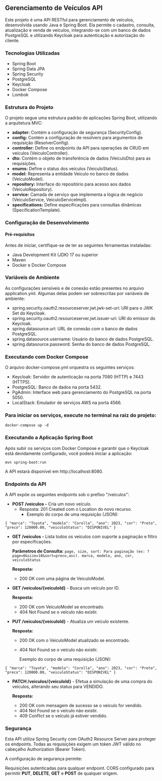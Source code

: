 ## Gerenciamento de Veículos API
Este projeto é uma API RESTful para gerenciamento de veículos, desenvolvida usando Java e Spring Boot. 
Ela permite o cadastro, consulta, atualização e venda de veículos, integrando-se com um banco de dados PostgreSQL e utilizando Keycloak para autenticação e autorização do cliente.

### Tecnologias Utilizadas
* Spring Boot
* Spring Data JPA
* Spring Security
* PostgreSQL
* Keycloak
* Docker Compose
* Lombok

### Estrutura do Projeto
O projeto segue uma estrutura padrão de aplicações Spring Boot, utilizando a arquitetura MVC:

* **adapter:** Contém a configuração de segurança (SecurityConfig).
* **config:** Contém a configuração de resolvers para argumentos de requisição (ResolverConfig).
* **controller:** Define os endpoints da API para operações de CRUD em veículos (VeiculoController).
* **dto:** Contém o objeto de transferência de dados (VeiculoDto) para as requisições.
* **enums:** Define o status dos veículos (VeiculoStatus).
* **model:** Representa a entidade Veiculo no banco de dados (VeiculoModel).
* **repository:** Interface do repositório para acesso aos dados (VeiculoRepository).
* **service:** Camada de serviço que implementa a lógica de negócio (VeiculoService, VeiculoServiceImpl).
* **specifications:** Define especificações para consultas dinâmicas (SpecificationTemplate).

### Configuração de Desenvolvimento
#### Pré-requisitos
Antes de iniciar, certifique-se de ter as seguintes ferramentas instaladas:

* Java Development Kit (JDK) 17 ou superior
* Maven
* Docker e Docker Compose

### Variáveis de Ambiente
As configurações sensíveis e de conexão estão presentes no arquivo application.yml. 
Algumas delas podem ser sobrescritas por variáveis de ambiente:

* spring.security.oauth2.resourceserver.jwt.jwk-set-uri: 
URI para o JWK Set do Keycloak.
* spring.security.oauth2.resourceserver.jwt.issuer-uri: URI do emissor do Keycloak.
* spring.datasource.url: URL de conexão com o banco de dados PostgreSQL.
* spring.datasource.username: Usuário do banco de dados PostgreSQL.
* spring.datasource.password: Senha do banco de dados PostgreSQL.

### Executando com Docker Compose
O arquivo docker-compose.yml orquestra os seguintes serviços:

* Keycloak: Servidor de autenticação na porta 7080 (HTTP) e 7443 (HTTPS).
* PostgreSQL: Banco de dados na porta 5432.
* PgAdmin: Interface web para gerenciamento do PostgreSQL na porta 5050.
* LocalStack: Emulador de serviços AWS na porta 4566.

### Para iniciar os serviços, execute no terminal na raiz do projeto:

`docker-compose up -d`

### Executando a Aplicação Spring Boot
Após subir os serviços com Docker Compose e garantir que o Keycloak está devidamente configurado, você poderá iniciar a aplicação:

`mvn spring-boot:run`

A API estará disponível em http://localhost:8080.

### Endpoints da API
A API expõe os seguintes endpoints sob o prefixo "/veiculos":

* **POST /veiculos -** 
Cria um novo veículo.
  * Resposta: 201 Created com o Location do novo recurso.
      * Exemplo do corpo de uma requisição (JSON): 
  
`{
"marca": "Toyota",
"modelo": "Corolla",
"ano": 2023,
"cor": "Preto",
"preco": 120000.00,
"veiculoStatus": "DISPONIVEL"
}`




* **GET /veiculos -** 
Lista todos os veículos com suporte a paginação e filtro por especificações.

    **Parâmetros de Consulta:**
`page, size, sort: Para paginação (ex: ?page=0&size=10&sort=preco,asc).
marca, modelo, ano, cor, veiculoStatus` 

  **Resposta:**
  * 200 OK com uma página de VeiculoModel.


* **GET /veiculos/{veiculoId}** - Busca um veículo por ID.

    **Resposta:**
    * 200 OK com VeiculoModel se encontrado.
    * 404 Not Found se o veículo não existir.


* **PUT /veiculos/{veiculoId}** - Atualiza um veículo existente.

    **Resposta:**
    * 200 OK com o VeiculoModel atualizado se encontrado.
    * 404 Not Found se o veículo não existir.
   
      Exemplo do corpo de uma requisição (JSON):

`{
"marca": "Toyota",
"modelo": "Corolla",
"ano": 2023,
"cor": "Preto",
"preco": 120000.00,
"veiculoStatus": "DISPONIVEL"
}`
  
  


* **PATCH /veiculos/{veiculoId}** - Efetua a simulação de uma compra do veículos, alterando seu status para VENDIDO.

    **Resposta:**
    * 200 OK com mensagem de sucesso se o veículo for vendido.
    * 404 Not Found se o veículo não existir.
    * 409 Conflict se o veículo já estiver vendido.

### Segurança
Esta API utiliza Spring Security com OAuth2 Resource Server para proteger os endpoints. Todas as requisições exigem um token JWT válido no cabeçalho Authorization (Bearer Token).

A configuração de segurança permite:

Requisições autenticadas para qualquer endpoint.
CORS configurado para permitir **PUT**, **DELETE**, **GET** e **POST** de qualquer origem.
